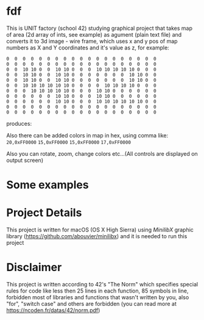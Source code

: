 # fdf

This is UNIT factory (school 42) studying graphical project that takes map of area (2d array of ints, see example) as agument (plain text file) and converts it to 3d image - wire frame, which uses x and y pos of map numbers as X and Y coordinates and it's value as z, for example:
```
0  0  0  0  0  0  0  0  0  0  0  0  0  0  0  0  0  0  0
0  0  0  0  0  0  0  0  0  0  0  0  0  0  0  0  0  0  0
0  0  10 10 0  0  10 10 0  0  0  10 10 10 10 10 0  0  0
0  0  10 10 0  0  10 10 0  0  0  0  0  0  0  10 10 0  0
0  0  10 10 0  0  10 10 0  0  0  0  0  0  0  10 10 0  0
0  0  10 10 10 10 10 10 0  0  0  0  10 10 10 10 0  0  0
0  0  0  10 10 10 10 10 0  0  0  10 10 0  0  0  0  0  0
0  0  0  0  0  0  10 10 0  0  0  10 10 0  0  0  0  0  0
0  0  0  0  0  0  10 10 0  0  0  10 10 10 10 10 10 0  0
0  0  0  0  0  0  0  0  0  0  0  0  0  0  0  0  0  0  0
0  0  0  0  0  0  0  0  0  0  0  0  0  0  0  0  0  0  0
```

produces:

Also there can be added colors in map in hex, using comma like: `20,0xFF0000` `15,0xFF0000` `15,0xFF0000` `17,0xFF0000`

Also you can rotate, zoom, change colors etc...(All controls are displayed on output screen)

# Some examples


# Project Details

This project is written for macOS (OS X High Sierra) using *MinilibX* graphic library (https://github.com/abouvier/minilibx) and it is needed to run this project

# Disclaimer

This project is written according to 42's "The Norm" which specifies special rules for code like less then 25 lines in each function, 85 symbols in line, forbidden most of libraries and functions that wasn't written by you, also "for", "switch case" and others are forbidden (you can read more at https://ncoden.fr/datas/42/norm.pdf)
